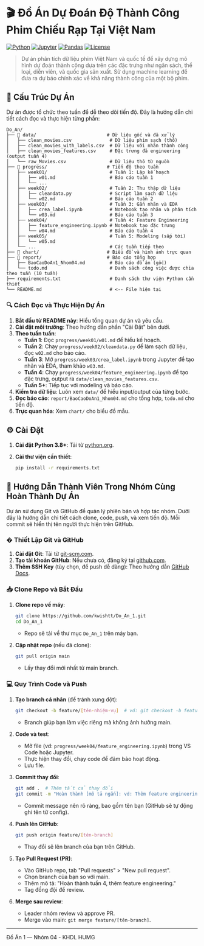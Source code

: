 # 🎬 Đồ Án Dự Đoán Độ Thành Công Phim Chiếu Rạp Tại Việt Nam 

[![Python](https://img.shields.io/badge/Python-3.8+-blue.svg)](https://www.python.org/)
[![Jupyter](https://img.shields.io/badge/Jupyter-Notebook-orange.svg)](https://jupyter.org/)
[![Pandas](https://img.shields.io/badge/Pandas-Data%20Analysis-green.svg)](https://pandas.pydata.org/)
[![License](https://img.shields.io/badge/License-MIT-yellow.svg)](LICENSE)

> Dự án phân tích dữ liệu phim Việt Nam và quốc tế để xây dựng mô hình dự đoán thành công dựa trên các đặc trưng như ngân sách, thể loại, diễn viên, và quốc gia sản xuất. Sử dụng machine learning để đưa ra dự báo chính xác về khả năng thành công của một bộ phim.

## 📁 Cấu Trúc Dự Án

Dự án được tổ chức theo tuần để dễ theo dõi tiến độ. Đây là hướng dẫn chi tiết cách đọc và thực hiện từng phần:

```
Do_An/
├── 📂 data/                          # Dữ liệu gốc và đã xử lý
│   ├── clean_movies.csv              # Dữ liệu phim sạch (thô)
│   ├── clean_movies_with_labels.csv  # Dữ liệu với nhãn thành công
│   ├── clean_movies_features.csv     # Đặc trưng đã engineering (output tuần 4)
│   └── raw_Movies.csv                # Dữ liệu thô từ nguồn
├── 📂 progress/                      # Tiến độ theo tuần
│   ├── week01/                       # Tuần 1: Lập kế hoạch
│   │   ├── w01.md                    # Báo cáo tuần 1
│   │   └── ...
│   ├── week02/                       # Tuần 2: Thu thập dữ liệu
│   │   ├── cleandata.py              # Script làm sạch dữ liệu
│   │   └── w02.md                    # Báo cáo tuần 2
│   ├── week03/                       # Tuần 3: Gắn nhãn và EDA
│   │   ├── crea_label.ipynb          # Notebook tạo nhãn và phân tích
│   │   └── w03.md                    # Báo cáo tuần 3
│   ├── week04/                       # Tuần 4: Feature Engineering
│   │   ├── feature_engineering.ipynb # Notebook tạo đặc trưng
│   │   └── w04.md                    # Báo cáo tuần 4
│   ├── week05/                       # Tuần 5: Modeling (sắp tới)
│   │   └── w05.md
│   └── ...                           # Các tuần tiếp theo
├── 📂 chart/                         # Biểu đồ và hình ảnh trực quan
├── 📂 report/                        # Báo cáo tổng hợp
│   ├── BaoCaoDoAn1_Nhom04.md         # Báo cáo đồ án (gốc)
│   └── todo.md                       # Danh sách công việc được chia theo tuần (10 tuần)
├── requirements.txt                  # Danh sách thư viện Python cần thiết
└── README.md                         # <-- File hiện tại
```

### 🔍 Cách Đọc và Thực Hiện Dự Án

1. **Bắt đầu từ README này**: Hiểu tổng quan dự án và yêu cầu.
2. **Cài đặt môi trường**: Theo hướng dẫn phần "Cài Đặt" bên dưới.
3. **Theo tuần tuần**:
   - **Tuần 1**: Đọc `progress/week01/w01.md` để hiểu kế hoạch.
   - **Tuần 2**: Chạy `progress/week02/cleandata.py` để làm sạch dữ liệu, đọc `w02.md` cho báo cáo.
   - **Tuần 3**: Mở `progress/week03/crea_label.ipynb` trong Jupyter để tạo nhãn và EDA, tham khảo `w03.md`.
   - **Tuần 4**: Chạy `progress/week04/feature_engineering.ipynb` để tạo đặc trưng, output ra `data/clean_movies_features.csv`.
   - **Tuần 5+**: Tiếp tục với modeling và báo cáo.
4. **Kiểm tra dữ liệu**: Luôn xem `data/` để hiểu input/output của từng bước.
5. **Đọc báo cáo**: `report/BaoCaoDoAn1_Nhom04.md` cho tổng hợp, `todo.md` cho tiến độ.
6. **Trực quan hóa**: Xem `chart/` cho biểu đồ mẫu.

## ⚙️ Cài Đặt
1. **Cài đặt Python 3.8+**: Tải từ [python.org](https://www.python.org/downloads/).

2. **Cài thư viện cần thiết**:
   ```bash
   pip install -r requirements.txt
   ```     

## 👥 Hướng Dẫn Thành Viên Trong Nhóm Cùng Hoàn Thành Dự Án

Dự án sử dụng Git và GitHub để quản lý phiên bản và hợp tác nhóm. Dưới đây là hướng dẫn chi tiết cách clone, code, push, và xem tiến độ. Mỗi commit sẽ hiển thị tên người thực hiện trên GitHub.

### �️ Thiết Lập Git và GitHub
1. **Cài đặt Git**: Tải từ [git-scm.com](https://git-scm.com/downloads).
2. **Tạo tài khoản GitHub**: Nếu chưa có, đăng ký tại [github.com](https://github.com).
3. **Thêm SSH Key** (tùy chọn, để push dễ dàng): Theo hướng dẫn [GitHub Docs](https://docs.github.com/en/authentication/connecting-to-github-with-ssh).

### 📥 Clone Repo và Bắt Đầu
1. **Clone repo về máy**:
   ```bash
   git clone https://github.com/kwishtt/Do_An_1.git
   cd Do_An_1
   ```
   - Repo sẽ tải về thư mục `Do_An_1` trên máy bạn.

2. **Cập nhật repo** (nếu đã clone):
   ```bash
   git pull origin main
   ```
   - Lấy thay đổi mới nhất từ main branch.

### 💻 Quy Trình Code và Push
1. **Tạo branch cá nhân** (để tránh xung đột):
   ```bash
   git checkout -b feature/[tên-nhiệm-vụ]  # vd: git checkout -b feature/week03-eda
   ```
   - Branch giúp bạn làm việc riêng mà không ảnh hưởng main.

2. **Code và test**:
   - Mở file (vd: `progress/week04/feature_engineering.ipynb`) trong VS Code hoặc Jupyter.
   - Thực hiện thay đổi, chạy code để đảm bảo hoạt động.
   - Lưu file.

3. **Commit thay đổi**:
   ```bash
   git add .  # Thêm tất cả thay đổi
   git commit -m "Hoàn thành [mô tả ngắn]: vd: Thêm feature engineering cho tuần 4"
   ```
   - Commit message nên rõ ràng, bao gồm tên bạn (GitHub sẽ tự động ghi tên từ config).

4. **Push lên GitHub**:
   ```bash
   git push origin feature/[tên-branch]
   ```
   - Thay đổi sẽ lên branch của bạn trên GitHub.

5. **Tạo Pull Request (PR)**:
   - Vào GitHub repo, tab "Pull requests" > "New pull request".
   - Chọn branch của bạn so với main.
   - Thêm mô tả: "Hoàn thành tuần 4, thêm feature engineering."
   - Tag đồng đội để review.

6. **Merge sau review**:
   - Leader nhóm review và approve PR.
   - Merge vào main: `git merge feature/[tên-branch]`.


---- 

Đồ Án 1 — Nhóm 04 - KHDL HUMG